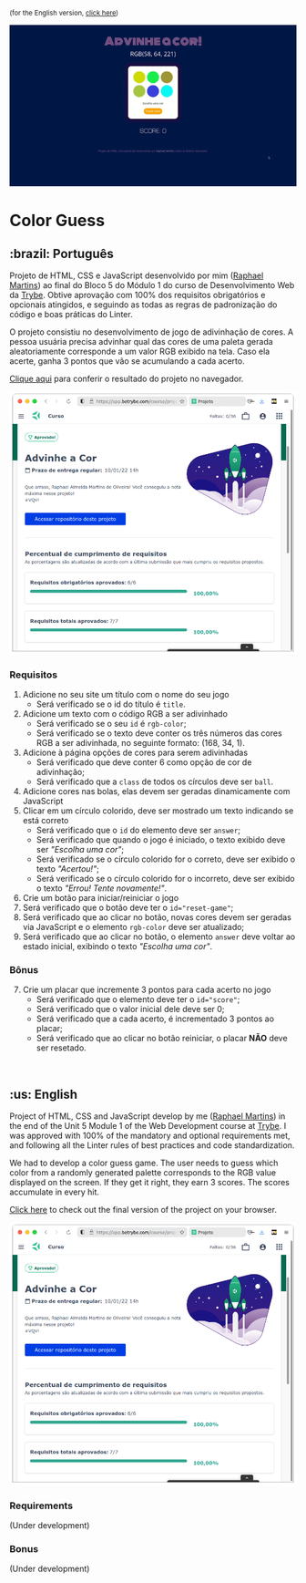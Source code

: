 <small>(for the English version, <a href="#en">click here</a>)</small>

![Prévia da página - Preview of the page](./preview.gif)

# Color Guess
<h2>:brazil: Português</h2>
<p id="pt">Projeto de HTML, CSS e JavaScript desenvolvido por mim (<a href="https://www.linkedin.com/in/raphaelameidamartins/" target="_blank" rel="external">Raphael Martins</a>) ao final do Bloco 5 do Módulo 1 do curso de Desenvolvimento Web da <a href="https://www.betrybe.com" targe="_blank" rel="nofollow">Trybe</a>. Obtive aprovação com 100% dos requisitos obrigatórios e opcionais atingidos, e seguindo as todas as regras de padronização do código e boas práticas do Linter.</p>
<p>O projeto consistiu no desenvolvimento de jogo de adivinhação de cores. A pessoa usuária precisa advinhar qual das cores de uma paleta gerada aleatoriamente corresponde a um valor RGB exibido na tela. Caso ela acerte, ganha 3 pontos que vão se acumulando a cada acerto.</p>
<p><a href="https://raphaelalmeidamartins.github.io/project-color-guess/" target="_blank">Clique aqui</a> para conferir o resultado do projeto no navegador.</p>

![Minha nota no projeto - My grade of the project](./nota.png)

### Requisitos
<ol>
  <li>Adicione no seu site um título com o nome do seu jogo
    <ul>
      <li>Será verificado se o id do título é <code>title</code>.</li>
    </ul>
  </li>
  <li>Adicione um texto com o código RGB a ser adivinhado
    <ul>
      <li>Será verificado se o seu <code>id</code> é <code>rgb-color</code>;</li>
      <li>Será verificado se o texto deve conter os três números das cores RGB a ser adivinhada, no seguinte formato: (168, 34, 1).</li>
    </ul>
  </li>
  <li>Adicione à página opções de cores para serem adivinhadas
    <ul>
      <li>Será verificado que deve conter 6  como opção de cor de adivinhação;</li>
      <li>Será verificado que a <code>class</code> de todos os círculos deve ser <code>ball</code>.</li>
    </ul>
  </li>
  <li>Adicione cores nas bolas, elas devem ser geradas dinamicamente com JavaScript</li>
  <li>Clicar em um círculo colorido, deve ser mostrado um texto indicando se está correto
    <ul>
      <li>Será verificado que o <code>id</code> do elemento deve ser <code>answer</code>;</li>
      <li>Será verificado que quando o jogo é iniciado, o texto exibido deve ser <em>"Escolha uma cor"</em>;</li>
      <li>Será verificado se o círculo colorido for o correto, deve ser exibido o texto <em>"Acertou!"</em>;</li>
      <li>Será verificado se o círculo colorido for o incorreto, deve ser exibido o texto <em>"Errou! Tente novamente!"</em>.</li>
    </ul>
  </li>
  <li>Crie um botão para iniciar/reiniciar o jogo
    <li>Será verificado que o botão deve ter o <code>id="reset-game"</code>;</li>
    <li>Será verificado que ao clicar no botão, novas cores devem ser geradas via JavaScript e o elemento <code>rgb-color</code> deve ser atualizado;</li>
    <li>Será verificado que ao clicar no botão, o elemento <code>answer</code> deve voltar ao estado inicial, exibindo o texto <em>"Escolha uma cor"</em>.</li>
  </li>
</ol>

### Bônus
<ol start="7">
  <li>Crie um placar que incremente 3 pontos para cada acerto no jogo
    <ul>
      <li>Será verificado que o elemento deve ter o <code>id="score"</code>;</li>
      <li>Será verificado que o valor inicial dele deve ser 0;</li>
      <li>Será verificado que a cada acerto, é incrementado 3 pontos ao placar;</li>
      <li>Será verificado que ao clicar no botão reiniciar, o placar <strong>NÃO</strong> deve ser resetado.</li>
    </ul>
  </li>
</ol>
<br>

<h2 id="en">:us: English</h2>
<p>Project of HTML, CSS and JavaScript develop by me (<a href="https://www.linkedin.com/in/raphaelameidamartins/" target="_blank" rel="external">Raphael Martins</a>) in the end of the Unit 5 Module 1 of the Web Development course at <a href="https://www.betrybe.com" targe="_blank" rel="nofollow">Trybe</a>. I was approved with 100% of the mandatory and optional requirements met, and following all the Linter rules of best practices and code standardization.</p>
<p>We had to develop a color guess game. The user needs to guess which color from a randomly generated palette corresponds to the RGB value displayed on the screen. If they get it right, they earn 3 scores. The scores accumulate in every hit.</p>
<p><a href="https://raphaelalmeidamartins.github.io/project-color-guess/" target="_blank">Click here</a> to check out the final version of the project on your browser.</p>

![My grade of the project - Minha nota no projeto](./nota.png)

### Requirements
<p>(Under development)</p>

### Bonus
<p>(Under development)</p>
